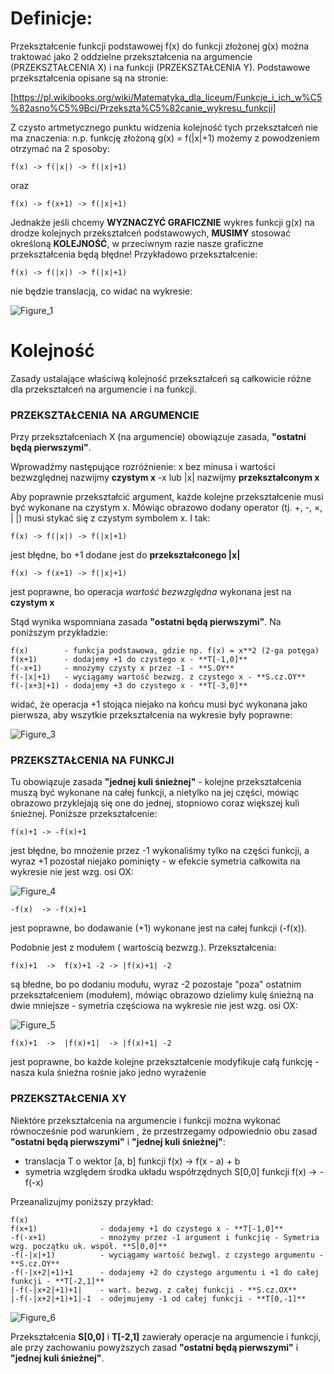 # Definicje:
Przekształcenie funkcji podstawowej f(x) do funkcji złożonej g(x) można traktować jako 2 oddzielne przekształcenia na argumencie (PRZEKSZTAŁCENIA X) 
i na funkcji (PRZEKSZTAŁCENIA Y). Podstawowe przekształcenia opisane są na stronie:

[https://pl.wikibooks.org/wiki/Matematyka_dla_liceum/Funkcje_i_ich_w%C5%82asno%C5%9Bci/Przekszta%C5%82canie_wykresu_funkcji]

Z czysto artmetycznego punktu widzenia kolejność tych przekształceń nie ma znaczenia: n.p. funkcję złożoną g(x) = f(|x|+1) możemy z powodzeniem otrzymać na 2 sposoby:

```f(x) -> f(|x|) -> f(|x|+1)```

oraz

```f(x) -> f(x+1) -> f(|x|+1)```

Jednakże jeśli chcemy **WYZNACZYĆ GRAFICZNIE** wykres funkcji g(x) na drodze kolejnych przekształceń podstawowych, **MUSIMY** stosować określoną **KOLEJNOŚĆ**, 
w przeciwnym razie nasze graficzne przekształcenia będą błędne! Przykładowo przekształcenie:

```f(x) -> f(|x|) -> f(|x|+1)```

nie będzie translacją, co widać na wykresie:

![Figure_1](https://user-images.githubusercontent.com/6569984/212870332-2760f47e-ccb3-4f11-ab06-bdd263118e4c.png)

# Kolejność
Zasady ustalające właściwą kolejność przekształceń są całkowicie różne dla przekształceń na argumencie i na funkcji.

### PRZEKSZTAŁCENIA NA ARGUMENCIE

Przy przekształceniach X (na argumencie) obowiązuje zasada, **"ostatni będą pierwszymi"**.

Wprowadźmy następujące rozróżnienie:
x bez minusa i wartości bezwzględnej nazwijmy **czystym x**
-x lub |x| nazwijmy **przekształconym x**

Aby poprawnie przekształcić argument, każde kolejne przekształcenie musi być wykonane na czystym x. Mówiąc obrazowo dodany operator (tj. +, -, ×, | |) musi stykać się z czystym symbolem x. I tak:

```f(x) -> f(|x|) -> f(|x|+1)```

jest błędne, bo +1 dodane jest do **przekształconego |x|**

```f(x) -> f(x+1) -> f(|x|+1)```

jest poprawne, bo operacja *wartość bezwzględna* wykonana jest na **czystym x**

Stąd wynika wspomniana zasada **"ostatni będą pierwszymi"**. Na poniższym przykładzie:

```
f(x)        - funkcja podstawowa, gdzie np. f(x) = x**2 (2-ga potęga)
f(x+1)      - dodajemy +1 do czystego x - **T[-1,0]**
f(-x+1)     - mnożymy czysty x przez -1 - **S.OY**
f(-|x|+1)   - wyciągamy wartość bezwzg. z czystego x - **S.cz.OY**
f(-|x+3|+1) - dodajemy +3 do czystego x - **T[-3,0]**
```

widać, że operacja +1 stojąca niejako na końcu musi być wykonana jako pierwsza, aby wszytkie przekształcenia na wykresie były poprawne:

![Figure_3](https://user-images.githubusercontent.com/6569984/212886355-d198f9ac-ea32-44ee-a42c-f4cb794210c3.png)

### PRZEKSZTAŁCENIA NA FUNKCJI

Tu obowiązuje zasada **"jednej kuli śnieżnej"** - kolejne przekształcenia muszą być wykonane na całej funkcji, a nietylko na jej części, mówiąc obrazowo przyklejają się one do jednej, stopniowo coraz większej kuli śnieżnej. Poniższe przekształcenie:

```f(x)+1 -> -f(x)+1```

jest błędne, bo mnożenie przez -1 wykonaliśmy tylko na części funkcji, a wyraz +1 pozostał niejako pominięty - w efekcie symetria całkowita na wykresie nie jest wzg. osi OX:

![Figure_4](https://user-images.githubusercontent.com/6569984/212887645-907c1f6d-b812-4d7a-9b42-ef081e3588bf.png)

```-f(x)  -> -f(x)+1 ```

jest poprawne, bo dodawanie (+1) wykonane jest na całej funkcji (-f(x)).

Podobnie jest z modułem ( wartością bezwzg.). Przekształcenia:

```f(x)+1  ->  f(x)+1 -2 -> |f(x)+1| -2```

są błedne, bo po dodaniu modułu, wyraz -2 pozostaje "poza" ostatnim przekształceniem (modułem), mówiąc obrazowo dzielimy kulę śnieżną na dwie mniejsze - symetria częściowa na wykresie nie jest wzg. osi OX:

![Figure_5](https://user-images.githubusercontent.com/6569984/212888822-16dc6370-f3d9-4d4d-be9c-6d3034e03bf5.png)

```f(x)+1  ->  |f(x)+1|  -> |f(x)+1| -2```

jest poprawne, bo każde kolejne przekształcenie modyfikuje całą funkcję - nasza kula śnieżna rośnie jako jedno wyrażenie


### PRZEKSZTAŁCENIA XY

Niektóre przekształcenia na argumencie i funkcji można wykonać równocześnie pod warunkiem , że przestrzegamy odpowiednio obu zasad **"ostatni będą pierwszymi"** 
i **"jednej kuli śnieżnej"**:
- translacja T o wektor [a, b] funkcji f(x) -> f(x - a) + b
- symetria względem środka układu współrzędnych S[0,0] funkcji f(x) -> -f(-x)

Przeanalizujmy poniższy przykład:
```
f(x)
f(x+1)              - dodajemy +1 do czystego x - **T[-1,0]**
-f(-x+1)            - mnożymy przez -1 argument i funkcjię - Symetria wzg. początku uk. współ. **S[0,0]**
-f(-|x|+1)          - wyciągamy wartość bezwgl. z czystego argumentu - **S.cz.OY**
-f(-|x+2|+1)+1      - dodajemy +2 do czystego argumentu i +1 do całej funkcji - **T[-2,1]**
|-f(-|x+2|+1)+1|    - wart. bezwg. z całej funkcji - **S.cz.OX**
|-f(-|x+2|+1)+1|-1  - odejmujemy -1 od całej funkcji - **T[0,-1]**
```
![Figure_6](https://user-images.githubusercontent.com/6569984/212892374-48da9d34-7b26-472e-8e17-071361607f10.png)

Przekształcenia **S[0,0]** i **T[-2,1]** zawierały operacje na argumencie i funkcji, ale przy zachowaniu powyższych zasad **"ostatni będą pierwszymi"** 
i **"jednej kuli śnieżnej"**.
